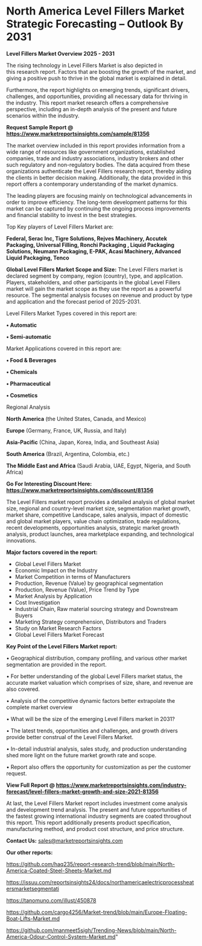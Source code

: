 # North America Level Fillers Market Strategic Forecasting – Outlook By 2031

<Strong> Level Fillers Market Overview 2025 - 2031</strong>

The rising technology in Level Fillers Market is also depicted in this research report. Factors that are boosting the growth of the market, and giving a positive push to thrive in the global market is explained in detail.

Furthermore, the report highlights on emerging trends, significant drivers, challenges, and opportunities, providing all necessary data for thriving in the industry. This report market research offers a comprehensive perspective, including an in-depth analysis of the present and future scenarios within the industry.

<strong>Request Sample Report @ <a href=https://www.marketreportsinsights.com/sample/81356>https://www.marketreportsinsights.com/sample/81356</a></strong>

The market overview included in this report provides information from a wide range of resources like government organizations, established companies, trade and industry associations, industry brokers and other such regulatory and non-regulatory bodies. The data acquired from these organizations authenticate the Level Fillers research report, thereby aiding the clients in better decision making. Additionally, the data provided in this report offers a contemporary understanding of the market dynamics.

The leading players are focusing mainly on technological advancements in order to improve efficiency. The long-term development patterns for this market can be captured by continuing the ongoing process improvements and financial stability to invest in the best strategies.

Top Key players of Level Fillers Market are:

<strong>Federal, Serac Inc, Tigre Solutions, Rejves Machinery, Accutek Packaging, Universal Filling, Ronchi Packaging , Liquid Packaging Solutions, Neumann Packaging, E-PAK, Acasi Machinery, Advanced Liquid Packaging, Tenco</strong>

<strong><b>Global Level Fillers Market Scope and Size:</b></strong>
The Level Fillers market is declared segment by company, region (country), type, and application. Players, stakeholders, and other participants in the global Level Fillers market will gain the market scope as they use the report as a powerful resource. The segmental analysis focuses on revenue and product by type and application and the forecast period of 2025-2031.

Level Fillers Market Types covered in this report are:

<strong>• Automatic

• Semi-automatic</strong>

Market Applications covered in this report are:

<strong>• Food & Beverages

• Chemicals

• Pharmaceutical

• Cosmetics</strong> 

Regional Analysis

<strong>North America</strong> (the United States, Canada, and Mexico)

<strong>Europe</strong> (Germany, France, UK, Russia, and Italy)

<strong>Asia-Pacific</strong> (China, Japan, Korea, India, and Southeast Asia)

<strong>South America</strong> (Brazil, Argentina, Colombia, etc.)

<strong>The Middle East and Africa</strong> (Saudi Arabia, UAE, Egypt, Nigeria, and South Africa)

<strong>Go For Interesting Discount Here: <a href=https://www.marketreportsinsights.com/discount/81356>https://www.marketreportsinsights.com/discount/81356</a></strong>

The Level Fillers market report provides a detailed analysis of global market size, regional and country-level market size, segmentation market growth, market share, competitive Landscape, sales analysis, impact of domestic and global market players, value chain optimization, trade regulations, recent developments, opportunities analysis, strategic market growth analysis, product launches, area marketplace expanding, and technological innovations.

<strong><b>Major factors covered in the report:</b></strong>
<ul>
  <li>Global Level Fillers Market </li>
  <li>Economic Impact on the Industry</li>
  <li>Market Competition in terms of Manufacturers</li>
  <li>Production, Revenue (Value) by geographical segmentation</li>
  <li>Production, Revenue (Value), Price Trend by Type</li>
  <li>Market Analysis by Application</li>
  <li>Cost Investigation</li>
  <li>Industrial Chain, Raw material sourcing strategy and Downstream Buyers</li>
  <li>Marketing Strategy comprehension, Distributors and Traders</li>
  <li>Study on Market Research Factors</li>
  <li>Global Level Fillers Market Forecast</li>
</ul>

<strong><b>Key Point of the Level Fillers Market report:</b></strong>

• Geographical distribution, company profiling, and various other market segmentation are provided in the report.

• For better understanding of the global Level Fillers market status, the accurate market valuation which comprises of size, share, and revenue are also covered.

• Analysis of the competitive dynamic factors better extrapolate the complete market overview

• What will be the size of the emerging Level Fillers market in 2031?

• The latest trends, opportunities and challenges, and growth drivers provide better construal of the Level Fillers Market.

• In-detail industrial analysis, sales study, and production understanding shed more light on the future market growth rate and scope.

• Report also offers the opportunity for customization as per the customer request.

<strong><b>View Full Report @ <a href=https://www.marketreportsinsights.com/industry-forecast/level-fillers-market-growth-and-size-2021-81356>https://www.marketreportsinsights.com/industry-forecast/level-fillers-market-growth-and-size-2021-81356</a></b></strong>


At last, the Level Fillers Market report includes investment come analysis and development trend analysis. The present and future opportunities of the fastest growing international industry segments are coated throughout this report. This report additionally presents product specification, manufacturing method, and product cost structure, and price structure.

<strong>Contact Us:</strong>
sales@marketreportsinsights.com

<strong>Our other reports:</strong>

<a href=https://github.com/haq235/report-research-trend/blob/main/North-America-Coated-Steel-Sheets-Market.md>https://github.com/haq235/report-research-trend/blob/main/North-America-Coated-Steel-Sheets-Market.md</a>

<a href=https://issuu.com/reportsinsights24/docs/northamericaelectricprocessheatersmarketsegmentati>https://issuu.com/reportsinsights24/docs/northamericaelectricprocessheatersmarketsegmentati</a>

<a href=https://tanomuno.com/illust/450878>https://tanomuno.com/illust/450878</a>

<a href=https://github.com/cargo4256/Market-trend/blob/main/Europe-Floating-Boat-Lifts-Market.md>https://github.com/cargo4256/Market-trend/blob/main/Europe-Floating-Boat-Lifts-Market.md</a>

<a href=https://github.com/manmeet5sigh/Trending-News/blob/main/North-America-Odour-Control-System-Market.md>https://github.com/manmeet5sigh/Trending-News/blob/main/North-America-Odour-Control-System-Market.md</a>"
